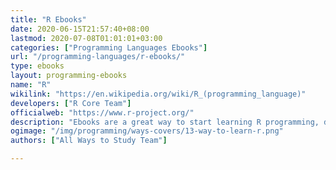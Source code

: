 ```yaml
---
title: "R Ebooks"
date: 2020-06-15T21:57:40+08:00
lastmod: 2020-07-08T01:01:01+03:00
categories: ["Programming Languages Ebooks"]
url: "/programming-languages/r-ebooks/"
type: ebooks
layout: programming-ebooks
name: "R"
wikilink: "https://en.wikipedia.org/wiki/R_(programming_language)"
developers: ["R Core Team"]
officialweb: "https://www.r-project.org/"
description: "Ebooks are a great way to start learning R programming, download and read your ebooks for R on any device, free & paid versions are both available."
ogimage: "/img/programming/ways-covers/13-way-to-learn-r.png"
authors: ["All Ways to Study Team"]

---
```


